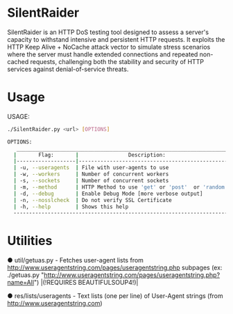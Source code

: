 # SilentRaider

SilentRaider is an HTTP DoS testing tool designed to assess a server's capacity to withstand intensive and persistent HTTP requests. It exploits the HTTP Keep Alive + NoCache attack vector to simulate stress scenarios where the server must handle extended connections and repeated non-cached requests, challenging both the stability and security of HTTP services against denial-of-service threats.

# Usage
 USAGE:
 ```bash 
 ./SilentRaider.py <url> [OPTIONS]
```
 ```bash 
 OPTIONS:
    _____________________________________________________________________________________________________
   |       Flag:       |                Description:                     |           Default:            |
   |-------------------|-------------------------------------------------|-------------------------------|
   | -u, --useragents  | File with user-agents to use                    | (default: randomly generated) |
   | -w, --workers     | Number of concurrent workers                    | (default: 50)                 |
   | -s, --sockets     | Number of concurrent sockets                    | (default: 30)                 |
   | -m, --method      | HTTP Method to use 'get' or 'post'  or 'random' | (default: get)                |
   | -d, --debug       | Enable Debug Mode [more verbose output]         | (default: False)              |
   | -n, --nosslcheck  | Do not verify SSL Certificate                   | (default: True)               |
   | -h, --help        | Shows this help                                 |                               |
   -------------------------------------------------------------------------------------------------------
 ```
# Utilities
● util/getuas.py - Fetches user-agent lists from http://www.useragentstring.com/pages/useragentstring.php subpages
(ex: ./getuas.py "http://www.useragentstring.com/pages/useragentstring.php?name=All") |(!REQUIRES BEAUTIFULSOUP4!)|

● res/lists/useragents - Text lists (one per line) of User-Agent strings (from http://www.useragentstring.com)
